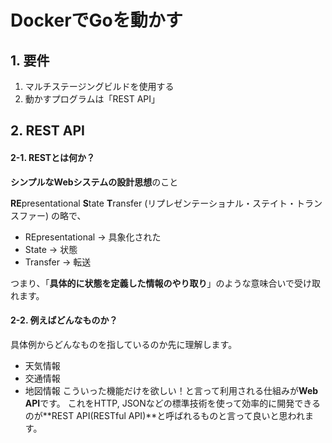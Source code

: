 # DockerでGoを動かす
## 1. 要件
1. マルチステージングビルドを使用する
2. 動かすプログラムは「REST API」

## 2. REST API
#### 2-1. RESTとは何か？
**シンプルなWebシステムの設計思想**のこと

**RE**presentational **S**tate **T**ransfer
(リプレゼンテーショナル・ステイト・トランスファー)
の略で、
- REpresentational -> 具象化された
- State -> 状態
- Transfer -> 転送

つまり、「**具体的に状態を定義した情報のやり取り**」のような意味合いで受け取れます。

#### 2-2. 例えばどんなものか？
具体例からどんなものを指しているのか先に理解します。
- 天気情報
- 交通情報
- 地図情報
こういった機能だけを欲しい！と言って利用される仕組みが**Web API**です。
これをHTTP, JSONなどの標準技術を使って効率的に開発できるのが**REST API(RESTful API)**と呼ばれるものと言って良いと思われます。
